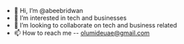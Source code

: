 - 👋 Hi, I’m @abeebridwan
- 👀 I’m interested in tech and businesses
- 💞️ I’m looking to collaborate on tech and business related
- 📫 How to reach me -- olumideuae@gmail.com

<!---
abeebridwan/abeebridwan is a ✨ special ✨ repository because its `README.md` (this file) appears on your GitHub profile.
You can click the Preview link to take a look at your changes.
--->
